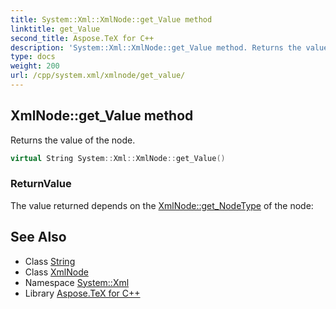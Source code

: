 ```yaml
---
title: System::Xml::XmlNode::get_Value method
linktitle: get_Value
second_title: Aspose.TeX for C++
description: 'System::Xml::XmlNode::get_Value method. Returns the value of the node in C++.'
type: docs
weight: 200
url: /cpp/system.xml/xmlnode/get_value/
---
```

## XmlNode::get_Value method


Returns the value of the node.

```cpp
virtual String System::Xml::XmlNode::get_Value()
```


### ReturnValue

The value returned depends on the [XmlNode::get_NodeType](../get_nodetype/) of the node:

## See Also

* Class [String](../../../system/string/)
* Class [XmlNode](../)
* Namespace [System::Xml](../../)
* Library [Aspose.TeX for C++](../../../)
